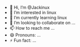 - 👋 Hi, I’m @Jackinux
- 👀 I’m interested in linux
- 🌱 I’m currently learning linux
- 💞️ I’m looking to collaborate on ...
- 📫 How to reach me ...
- 😄 Pronouns: ...
- ⚡ Fun fact: ...

<!---
Jackinux/Jackinux is a ✨ special ✨ repository because its `README.md` (this file) appears on your GitHub profile.
You can click the Preview link to take a look at your changes.
--->
